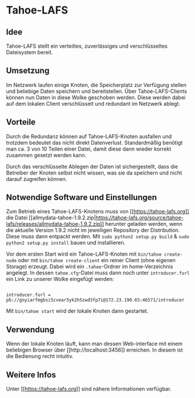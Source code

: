 # Tahoe-LAFS

## Idee
Tahoe-LAFS stellt ein verteiltes, zuverlässiges und verschlüsseltes Dateisystem bereit.

## Umsetzung
Im Netzwerk laufen einige Knoten, die Speicherplatz zur Verfügung stellen und beliebige Daten speichern und bereitstellen.
Über Tahoe-LAFS-Clients können nun Daten in diese Wolke geschoben werden. Diese werden dabei auf dem lokalen Client verschlüsselt und redundant im Netzwerk ablegt.

## Vorteile
Durch die Redundanz können auf Tahoe-LAFS-Knoten ausfallen und trotzdem bedeutet das nicht direkt Datenverlust. Standardmäßig benötigt man ca. 3 von 10 Teilen einer Datei, damit diese dann wieder korrekt zusammen gesetzt werden kann.

Durch das verschlüsselte Ablegen der Daten ist sichergestellt, dass die Betreiber der Knoten selbst nicht wissen, was sie da speichern und nicht darauf zugreifen können.

## Notwendige Software und Einstellungen
Zum Betrieb eines Tahoe-LAFS-Knotens muss von [[https://tahoe-lafs.org]] die Datei [[allmydata-tahoe-1.9.2.zip|https://tahoe-lafs.org/source/tahoe-lafs/releases/allmydata-tahoe-1.9.2.zip]] herunter geladen werden, wenn die aktuelle Version 1.9.2 nicht im jeweiligen Repository der Distribution. Diese muss dann entpackt werden. Mit `sudo python2 setup.py build`  & `sudo python2 setup.py install` bauen und installieren.

Vor dem ersten Start wird ein Tahoe-LAFS-Knoten mit `bin/tahoe create-node` oder mit `bin/tahoe create-client` ein reiner Client (ohne eigenen Storage) erzeugt. Dabei wird ein `.tahoe`-Ordner im home-Verzeichnis angelegt. In dessen `tahoe.cfg`-Datei muss dann noch unter `introducer.furl` ein Link zu unserer Wolke eingefügt werden:

<pre><code>
introducer.furl = pb://gnyiarfmgbsi5cvear5yk2h5zwd3fp7i@172.23.190.65:46571/introducer
</code></pre>

Mit `bin/tahoe start` wird der lokale Knoten dann gestartet.

## Verwendung
Wenn der lokale Knoten läuft, kann man dessen Web-interface mit einem beliebigen Browser über [[http://localhost:3456]] erreichen. In diesem ist die Bedienung recht intuitiv.

## Weitere Infos
Unter [[https://tahoe-lafs.org]] sind nähere Informationen verfügbar.
